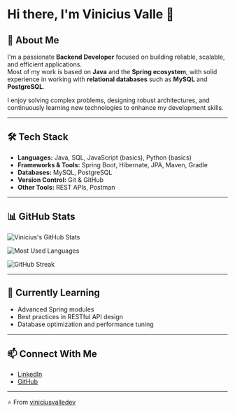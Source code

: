 # Hi there, I'm Vinicius Valle 👋

## 🚀 About Me
I'm a passionate **Backend Developer** focused on building reliable, scalable, and efficient applications.  
Most of my work is based on **Java** and the **Spring ecosystem**, with solid experience in working with **relational databases** such as **MySQL** and **PostgreSQL**.  

I enjoy solving complex problems, designing robust architectures, and continuously learning new technologies to enhance my development skills.  

---

## 🛠️ Tech Stack
- **Languages:** Java, SQL, JavaScript (basics), Python (basics)  
- **Frameworks & Tools:** Spring Boot, Hibernate, JPA, Maven, Gradle  
- **Databases:** MySQL, PostgreSQL  
- **Version Control:** Git & GitHub  
- **Other Tools:** REST APIs, Postman  

---

## 📊 GitHub Stats
![Vinicius's GitHub Stats](https://github-readme-stats.vercel.app/api?username=viniciusvalledev&show_icons=true&theme=github_dark)

![Most Used Languages](https://github-readme-stats.vercel.app/api/top-langs/?username=viniciusvalledev&layout=compact&theme=github_dark)

![GitHub Streak](https://streak-stats.demolab.com?user=viniciusvalledev&theme=github-dark&hide_border=true)

---

## 🌱 Currently Learning
- Advanced Spring modules  
- Best practices in RESTful API design  
- Database optimization and performance tuning  

---

## 📫 Connect With Me
- [LinkedIn](https://www.linkedin.com/in/viniciusvalledev)  
- [GitHub](https://github.com/viniciusvalledev)  

---
⭐️ From [viniciusvalledev](https://github.com/viniciusvalledev)
